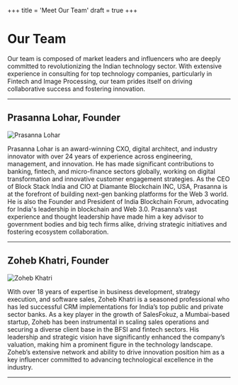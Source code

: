 +++
title = 'Meet Our Team'
draft = true
+++

# Our Team
Our team is composed of market leaders and influencers who are deeply committed to revolutionizing the Indian technology sector. With extensive experience in consulting for top technology companies, particularly in Fintech and Image Processing, our team prides itself on driving collaborative success and fostering innovation.
***
## Prasanna Lohar, Founder
![Prasanna Lohar](../upload/team/prasanna-lohar.png)


Prasanna Lohar is an award-winning CXO, digital architect, and industry innovator with over 24 years of experience across engineering, management, and innovation. He has made significant contributions to banking, fintech, and micro-finance sectors globally, working on digital transformation and innovative customer engagement strategies. As the CEO of Block Stack India and CIO at Diamante Blockchain INC, USA, Prasanna is at the forefront of building next-gen banking platforms for the Web 3 world. He is also the Founder and President of India Blockchain Forum, advocating for India's leadership in blockchain and Web 3.0. Prasanna’s vast experience and thought leadership have made him a key advisor to government bodies and big tech firms alike, driving strategic initiatives and fostering ecosystem collaboration.
***
## Zoheb Khatri, Founder
![Zoheb Khatri](../upload/team/zoheb-khatri-team.png)

With over 18 years of expertise in business development, strategy execution, and software sales, Zoheb Khatri is a seasoned professional who has led successful CRM implementations for India’s top public and private sector banks. As a key player in the growth of SalesFokuz, a Mumbai-based startup, Zoheb has been instrumental in scaling sales operations and securing a diverse client base in the BFSI and fintech sectors. His leadership and strategic vision have significantly enhanced the company’s valuation, making him a prominent figure in the technology landscape. Zoheb’s extensive network and ability to drive innovation position him as a key influencer committed to advancing technological excellence in the industry.

***